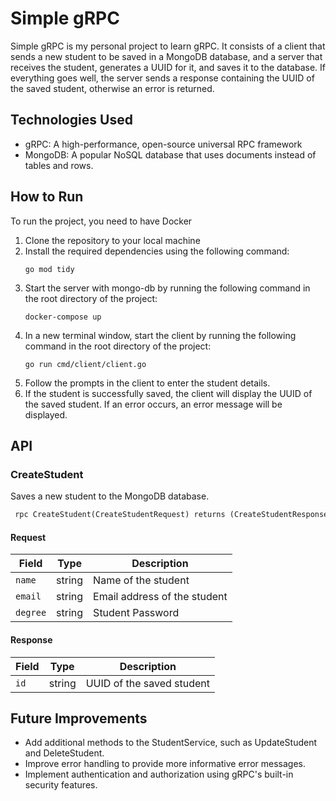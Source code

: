 # Simple gRPC

Simple gRPC is my personal project to learn gRPC. It consists of a client that sends a new student to be saved in a MongoDB database, and a server that receives the student, generates a UUID for it, and saves it to the database. If everything goes well, the server sends a response containing the UUID of the saved student, otherwise an error is returned.

## Technologies Used

- gRPC: A high-performance, open-source universal RPC framework
- MongoDB: A popular NoSQL database that uses documents instead of tables and rows.

## How to Run
To run the project, you need to have Docker
1. Clone the repository to your local machine
2. Install the required dependencies using the following command:
   ```
   go mod tidy
   ```
3. Start the server with mongo-db by running the following command in the root directory of the project:
   ```
   docker-compose up
   ```
4. In a new terminal window, start the client by running the following command in the root directory of the project:
   ```
   go run cmd/client/client.go
   ```
5. Follow the prompts in the client to enter the student details.
6. If the student is successfully saved, the client will display the UUID of the saved student. If an error occurs, an error message will be displayed.

## API

### CreateStudent

Saves a new student to the MongoDB database.

```proto
 rpc CreateStudent(CreateStudentRequest) returns (CreateStudentResponse) {}
```

#### Request

| Field      | Type | Description                                   |
|------------| --- |-----------------------------------------------|
| `name`     | string | Name of the student                           |
| `email`    | string | Email address of the student                  |
| `degree`   | string | Student Password |

#### Response

| Field | Type | Description |
| --- | --- | --- |
| `id` | string | UUID of the saved student |

## Future Improvements

- Add additional methods to the StudentService, such as UpdateStudent and DeleteStudent.
- Improve error handling to provide more informative error messages.
- Implement authentication and authorization using gRPC's built-in security features.
